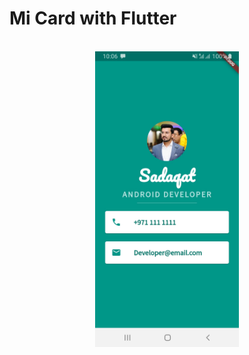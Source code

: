 # Mi Card with Flutter

<br/>

<div align="center">
  <img src="ss.jpg" width="230px" />
</div>

<br/>